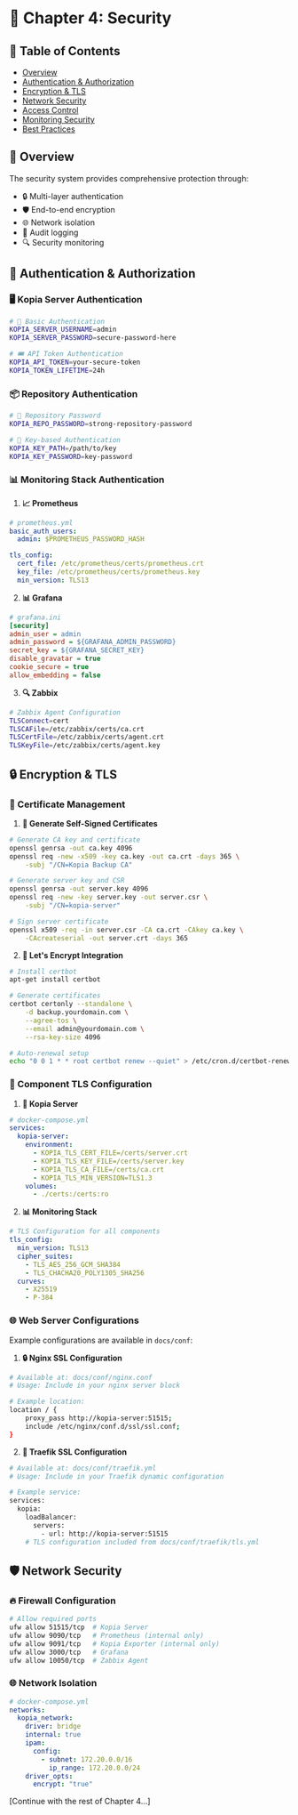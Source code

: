 # 🔐 Chapter 4: Security

## 📑 Table of Contents
- [Overview](#overview)
- [Authentication & Authorization](#authentication--authorization)
- [Encryption & TLS](#encryption--tls)
- [Network Security](#network-security)
- [Access Control](#access-control)
- [Monitoring Security](#monitoring-security)
- [Best Practices](#best-practices)

## 🎯 Overview

The security system provides comprehensive protection through:
- 🔒 Multi-layer authentication
- 🛡️ End-to-end encryption
- 🌐 Network isolation
- 📝 Audit logging
- 🔍 Security monitoring

## 🔑 Authentication & Authorization

### 🖥️ Kopia Server Authentication

```bash
# 👤 Basic Authentication
KOPIA_SERVER_USERNAME=admin
KOPIA_SERVER_PASSWORD=secure-password-here

# 🎟️ API Token Authentication
KOPIA_API_TOKEN=your-secure-token
KOPIA_TOKEN_LIFETIME=24h
```

### 📦 Repository Authentication
```bash
# 🔐 Repository Password
KOPIA_REPO_PASSWORD=strong-repository-password

# 🔑 Key-based Authentication
KOPIA_KEY_PATH=/path/to/key
KOPIA_KEY_PASSWORD=key-password
```

### 📊 Monitoring Stack Authentication

1. **📈 Prometheus**
```yaml
# prometheus.yml
basic_auth_users:
  admin: $PROMETHEUS_PASSWORD_HASH

tls_config:
  cert_file: /etc/prometheus/certs/prometheus.crt
  key_file: /etc/prometheus/certs/prometheus.key
  min_version: TLS13
```

2. **📊 Grafana**
```ini
# grafana.ini
[security]
admin_user = admin
admin_password = ${GRAFANA_ADMIN_PASSWORD}
secret_key = ${GRAFANA_SECRET_KEY}
disable_gravatar = true
cookie_secure = true
allow_embedding = false
```

3. **🔍 Zabbix**
```bash
# Zabbix Agent Configuration
TLSConnect=cert
TLSCAFile=/etc/zabbix/certs/ca.crt
TLSCertFile=/etc/zabbix/certs/agent.crt
TLSKeyFile=/etc/zabbix/certs/agent.key
```

## 🔒 Encryption & TLS

### 📜 Certificate Management

1. **🔐 Generate Self-Signed Certificates**
```bash
# Generate CA key and certificate
openssl genrsa -out ca.key 4096
openssl req -new -x509 -key ca.key -out ca.crt -days 365 \
    -subj "/CN=Kopia Backup CA"

# Generate server key and CSR
openssl genrsa -out server.key 4096
openssl req -new -key server.key -out server.csr \
    -subj "/CN=kopia-server"

# Sign server certificate
openssl x509 -req -in server.csr -CA ca.crt -CAkey ca.key \
    -CAcreateserial -out server.crt -days 365
```

2. **🌟 Let's Encrypt Integration**
```bash
# Install certbot
apt-get install certbot

# Generate certificates
certbot certonly --standalone \
    -d backup.yourdomain.com \
    --agree-tos \
    --email admin@yourdomain.com \
    --rsa-key-size 4096

# Auto-renewal setup
echo "0 0 1 * * root certbot renew --quiet" > /etc/cron.d/certbot-renew
```

### 🔐 Component TLS Configuration

1. **💾 Kopia Server**
```yaml
# docker-compose.yml
services:
  kopia-server:
    environment:
      - KOPIA_TLS_CERT_FILE=/certs/server.crt
      - KOPIA_TLS_KEY_FILE=/certs/server.key
      - KOPIA_TLS_CA_FILE=/certs/ca.crt
      - KOPIA_TLS_MIN_VERSION=TLS1.3
    volumes:
      - ./certs:/certs:ro
```

2. **📊 Monitoring Stack**
```yaml
# TLS Configuration for all components
tls_config:
  min_version: TLS13
  cipher_suites:
    - TLS_AES_256_GCM_SHA384
    - TLS_CHACHA20_POLY1305_SHA256
  curves:
    - X25519
    - P-384
```

### 🌐 Web Server Configurations

Example configurations are available in `docs/conf`:

1. **🔒 Nginx SSL Configuration**
```bash
# Available at: docs/conf/nginx.conf
# Usage: Include in your nginx server block

# Example location:
location / {
    proxy_pass http://kopia-server:51515;
    include /etc/nginx/conf.d/ssl/ssl.conf;
}
```

2. **🔐 Traefik SSL Configuration**
```bash
# Available at: docs/conf/traefik.yml
# Usage: Include in your Traefik dynamic configuration

# Example service:
services:
  kopia:
    loadBalancer:
      servers:
        - url: http://kopia-server:51515
    # TLS configuration included from docs/conf/traefik/tls.yml
```

## 🛡️ Network Security

### 🔥 Firewall Configuration
```bash
# Allow required ports
ufw allow 51515/tcp  # Kopia Server
ufw allow 9090/tcp   # Prometheus (internal only)
ufw allow 9091/tcp   # Kopia Exporter (internal only)
ufw allow 3000/tcp   # Grafana
ufw allow 10050/tcp  # Zabbix Agent
```

### 🌐 Network Isolation
```yaml
# docker-compose.yml
networks:
  kopia_network:
    driver: bridge
    internal: true
    ipam:
      config:
        - subnet: 172.20.0.0/16
          ip_range: 172.20.0.0/24
    driver_opts:
      encrypt: "true"
```

[Continue with the rest of Chapter 4...] 